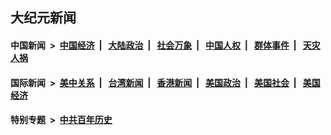 ## 大纪元新闻

#### 中国新闻 &nbsp;>&nbsp; [中国经济](indexes/ncid283/README.md?01121245) &nbsp;| &nbsp; [大陆政治](indexes/ncid277/README.md?01121245) &nbsp;| &nbsp; [社会万象](indexes/ncid282/README.md?01121245) &nbsp;| &nbsp; [中国人权](indexes/ncid278/README.md?01121245) &nbsp;| &nbsp; [群体事件](indexes/ncid279/README.md?01121245) &nbsp;| &nbsp; [天灾人祸](indexes/ncid280/README.md?01121245)

#### 国际新闻 &nbsp;>&nbsp; [美中关系](indexes/nf1412576/README.md?01121245) &nbsp;| &nbsp; [台湾新闻](indexes/ncid1349361/README.md?01121245) &nbsp;| &nbsp; [香港新闻](indexes/ncid1349362/README.md?01121245) &nbsp;| &nbsp; [美国政治](indexes/ncid1078159/README.md?01121245) &nbsp;| &nbsp; [美国社会](indexes/ncid1078160/README.md?01121245) &nbsp;| &nbsp; [美国经济](indexes/ncid1078158/README.md?01121245)

#### 特别专题 &nbsp;>&nbsp; [中共百年历史](https://github.com/epoch-news/epoch-special/blob/master/README.md?01121245)  
